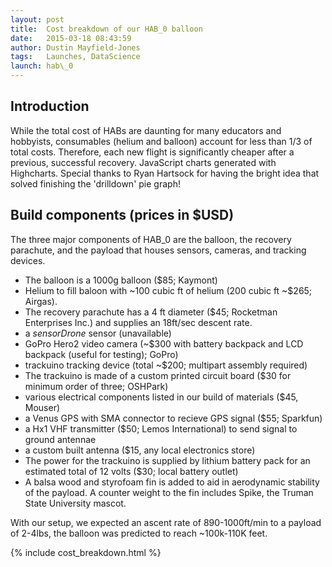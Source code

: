 ```yaml
---
layout: post
title:  Cost breakdown of our HAB_0 balloon
date:   2015-03-18 08:43:59
author: Dustin Mayfield-Jones
tags:   Launches, DataScience
launch: hab\_0
---
```


## Introduction


While the total cost of HABs are daunting for many educators and hobbyists, consumables (helium and balloon) account for less than 1/3 of total costs. Therefore, each new flight is significantly cheaper after a previous, successful recovery.  JavaScript charts generated with Highcharts. Special thanks to Ryan Hartsock for having the bright idea that solved finishing the 'drilldown' pie graph!

Build components (prices in $USD)
---

The three major components of HAB\_0 are the balloon, the recovery parachute, and the payload that houses sensors, cameras, and tracking devices.

* The balloon is a 1000g balloon ($85; Kaymont)
* Helium to fill baloon with ~100 cubic ft of helium (200 cubic ft ~$265; Airgas).
* The recovery parachute has a 4 ft diameter ($45; Rocketman Enterprises Inc.) and supplies an 18ft/sec descent rate.
* a *sensorDrone* sensor (unavailable)
* GoPro Hero2 video camera (~$300 with battery backpack and LCD backpack (useful for testing); GoPro)
* trackuino tracking device (total ~$200; multipart assembly required)
* The trackuino is made of a custom printed circuit board ($30 for minimum order of three; OSHPark)
* various electrical components listed in our build of materials ($45, Mouser)
* a Venus GPS with SMA connector to recieve GPS signal ($55; Sparkfun)
* a Hx1 VHF transmitter ($50; Lemos International) to send signal to ground antennae
* a custom built antenna ($15, any local electronics store)
* The power for the trackuino is supplied by lithium battery pack for an estimated total of 12 volts ($30; local battery outlet)
* A balsa wood and styrofoam fin is added to aid in aerodynamic stability of the payload. A counter weight to the fin includes Spike, the Truman State University mascot.

With our setup, we expected an ascent rate of 890-1000ft/min to a payload of 2-4lbs, the balloon was predicted to reach ~100k-110K feet.


{% include cost_breakdown.html %}
